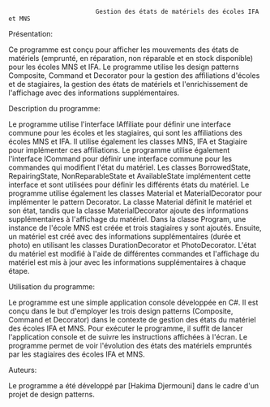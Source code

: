          					Gestion des états de matériels des écoles IFA et MNS


Présentation:

Ce programme est conçu pour afficher les mouvements des états de matériels (emprunté, en réparation, non réparable et en stock disponible) pour les écoles MNS et IFA. Le programme utilise les design patterns Composite, Command et Decorator pour la gestion des affiliations d'écoles et de stagiaires, la gestion des états de matériels et l'enrichissement de l'affichage avec des informations supplémentaires.

Description du programme:

Le programme utilise l'interface IAffiliate pour définir une interface commune pour les écoles et les stagiaires, qui sont les affiliations des écoles MNS et IFA. Il utilise également les classes MNS, IFA et Stagiaire  pour implémenter ces affiliations.
Le programme utilise également l'interface ICommand pour définir une interface commune pour les commandes qui modifient l'état du matériel. Les classes BorrowedState, RepairingState, NonReparableState et AvailableState implémentent cette interface et sont utilisées pour définir les différents états du matériel.
Le programme utilise également les classes Material et MaterialDecorator pour implémenter le pattern Decorator. La classe Material définit le matériel et son état, tandis que la classe MaterialDecorator ajoute des informations supplémentaires à l'affichage du matériel.
Dans la classe Program, une instance de l'école MNS est créée et trois stagiaires y sont ajoutés. Ensuite, un matériel est créé avec des informations supplémentaires (durée et photo) en utilisant les classes DurationDecorator et PhotoDecorator. L'état du matériel est modifié à l'aide de différentes commandes et l'affichage du matériel est mis à jour avec les informations supplémentaires à chaque étape.

Utilisation du programme:

Le programme est une simple application console  développée en C#. Il est conçu dans le but d'employer les trois design patterns (Composite, Command et Decorator) dans le contexte de gestion des états du matériel des écoles IFA et MNS. Pour exécuter le programme, il suffit de lancer l'application console et de suivre les instructions affichées à l'écran. Le programme permet de voir l'évolution des états des matériels empruntés par les stagiaires des écoles IFA et MNS.

Auteurs:

Le programme a été développé par  [Hakima Djermouni]  dans le cadre d'un projet de design patterns.


